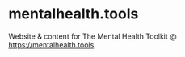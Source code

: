# mentalhealth.tools
Website &amp; content for The Mental Health Toolkit @ https://mentalhealth.tools
